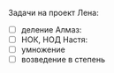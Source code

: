 Задачи на проект
Лена: 
- [ ] деление
Алмаз: 
- [ ] НОК, НОД
Настя: 
- [ ] умножение
- [ ] возведение в степень
